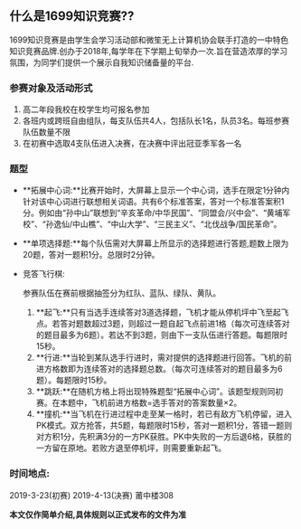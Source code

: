 

## 什么是1699知识竞赛??

1699知识竞赛是由学生会学习活动部和微笙无上计算机协会联手打造的一中特色知识竞赛品牌.创办于2018年,每学年在下学期上旬举办一次.旨在营造浓厚的学习氛围，为同学们提供一个展示自我知识储备量的平台.

### 参赛对象及活动形式

1. 高二年段我校在校学生均可报名参加
2. 各班内或跨班自由组队，每支队伍共4人，包括队长1名，队员3名。每班参赛队伍数量不限
3. 在初赛中选取4支队伍进入决赛，在决赛中评出冠亚季军各一名

### 题型

- **拓展中心词:**比赛开始时，大屏幕上显示一个中心词，选手在限定1分钟内针对该中心词进行联想相关词语。共有6个标准答案，答对一个标准答案积1分。例如由“孙中山”联想到“辛亥革命/中华民国”、“同盟会/兴中会”、“黄埔军校”、“孙逸仙/中山樵”、“中山大学”、“三民主义”、“北伐战争/国民革命”。

- **单项选择题:**每个队伍需对大屏幕上所显示的选择题进行答题,题数上限为20题，答对一题积1分。总限时2分钟。

- 竞答飞行棋:

  参赛队伍在赛前根据抽签分为红队、蓝队、绿队、黄队。

  1. **起飞:**只有当选手连续答对3道选择题，飞机才能从停机坪中飞至起飞点。若答对题数超过3题，则超过一题自起飞点前进1格（每次可连续答对的题目最多为6题）。若达不到3题，则由下一支队伍进行答题。每题限时15秒。
  2. **行进:**当轮到某队选手行进时，需对提供的选择题进行回答。飞机的前进方格数即为连续答对的选择题总数。（每次可连续答对的题目最多为6题）。每题限时15秒。
  3. **跳跃:**在随机方格上将出现特殊题型“拓展中心词”。该题型规则同初赛。在本题中，飞机前进方格数=选手答对的答案数量×2。
  4. **撞机:**当飞机在行进过程中走至某一格时，若已有敌方飞机停留，进入PK模式。双方抢答，共5题，每题限时15秒，答对一题积1分，答错一题则对方积1分，先积满3分的一方PK获胜。PK中失败的一方后退6格，获胜的一方留在原地。若败方退至停机坪，则需要重新起飞。

### 时间地点:

2019-3-23(初赛) 2019-4-13(决赛) 莆中楼308

**本文仅作简单介绍,具体规则以正式发布的文件为准**